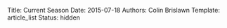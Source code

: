 Title: Current Season 
Date: 2015-07-18
Authors: Colin Brislawn
Template: article_list
Status: hidden
